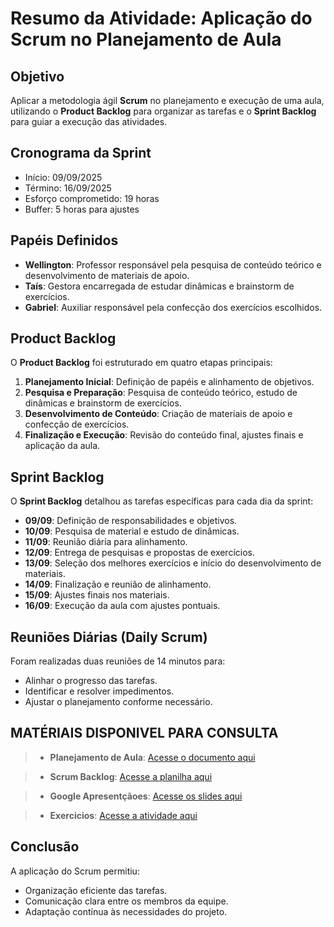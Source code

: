 # Resumo da Atividade: Aplicação do Scrum no Planejamento de Aula

## Objetivo
Aplicar a metodologia ágil **Scrum** no planejamento e execução de uma aula, utilizando o **Product Backlog** para organizar as tarefas e o **Sprint Backlog** para guiar a execução das atividades.

## Cronograma da Sprint
- Início: 09/09/2025  
- Término: 16/09/2025  
- Esforço comprometido: 19 horas  
- Buffer: 5 horas para ajustes  

## Papéis Definidos
- **Wellington**: Professor responsável pela pesquisa de conteúdo teórico e desenvolvimento de materiais de apoio.  
- **Taís**: Gestora encarregada de estudar dinâmicas e brainstorm de exercícios.  
- **Gabriel**: Auxiliar responsável pela confecção dos exercícios escolhidos.  

## Product Backlog
O **Product Backlog** foi estruturado em quatro etapas principais:
1. **Planejamento Inicial**: Definição de papéis e alinhamento de objetivos.  
2. **Pesquisa e Preparação**: Pesquisa de conteúdo teórico, estudo de dinâmicas e brainstorm de exercícios.  
3. **Desenvolvimento de Conteúdo**: Criação de materiais de apoio e confecção de exercícios.  
4. **Finalização e Execução**: Revisão do conteúdo final, ajustes finais e aplicação da aula.  

## Sprint Backlog
O **Sprint Backlog** detalhou as tarefas específicas para cada dia da sprint:

- **09/09**: Definição de responsabilidades e objetivos.  
- **10/09**: Pesquisa de material e estudo de dinâmicas.  
- **11/09**: Reunião diária para alinhamento.  
- **12/09**: Entrega de pesquisas e propostas de exercícios.  
- **13/09**: Seleção dos melhores exercícios e início do desenvolvimento de materiais.  
- **14/09**: Finalização e reunião de alinhamento.  
- **15/09**: Ajustes finais nos materiais.  
- **16/09**: Execução da aula com ajustes pontuais.  

## Reuniões Diárias (Daily Scrum)
Foram realizadas duas reuniões de 14 minutos para:
- Alinhar o progresso das tarefas.  
- Identificar e resolver impedimentos.  
- Ajustar o planejamento conforme necessário.  

## MATÉRIAIS DISPONIVEL PARA CONSULTA 

> - **Planejamento de Aula**: [Acesse o documento aqui](https://docs.google.com/document/d/1cn_xWWtyE2xh1hTbG3ViPRQWA6YTuDYZbRKIvhNwEec/edit?usp=sharing)

> - **Scrum Backlog**: [Acesse a planilha aqui](https://docs.google.com/spreadsheets/d/1cppQxGVd3rfXS74fLWKI63mDXyGQcjTRrf7Tk_g6LLA/edit?usp=sharing)

> - **Google Apresentçãoes**: [Acesse os slides aqui](https://docs.google.com/presentation/d/12i2jWG2cgo4F4yCoN4jM8AEPFv1BRirpWsOyG7g3hzY/edit?usp=sharing)

> - **Exercicios**: [Acesse a atividade aqui](https://exercises-xi.vercel.app/ )

## Conclusão
A aplicação do Scrum permitiu:
- Organização eficiente das tarefas.  
- Comunicação clara entre os membros da equipe.  
- Adaptação contínua às necessidades do projeto.  

